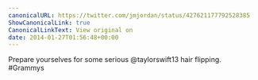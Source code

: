 ```yaml
---
canonicalURL: https://twitter.com/jmjordan/status/427621177792528385
ShowCanonicalLink: true
CanonicalLinkText: View original on
date: 2014-01-27T01:56:48+00:00
---
```

Prepare yourselves for some serious @taylorswift13 hair flipping. #Grammys